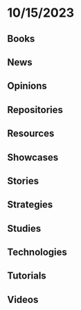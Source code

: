 # 10/15/2023

## Books

## News

## Opinions

## Repositories

## Resources

## Showcases

## Stories

## Strategies

## Studies

## Technologies

## Tutorials

## Videos
